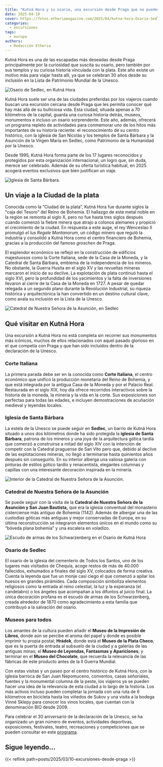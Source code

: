 ```yaml
---
title: "Kutná Hora y su osario, una excursión desde Praga que no puedes perderte este año"
date: 2025-04-10
cover: https://fotos.etheriamagazine.com/2025/04/kutna-hora-Osario-Sedlec.jpeg
categories: 
  - excursiones
tags: 
  - europa
authors: 
  - Redacción Etheria
---
```


Kutná Hora es una de las escapadas más deseadas desde Praga principalmente por la 
curiosidad que suscita su osario, pero también por sus templos y su curiosa historia 
vinculada con la plata. Este año existe un motivo más para viajar hasta allí, ya que se 
celebran 30 años desde su inclusión en la Lista de Patrimonio Mundial de la Unesco. 

![Osario de Sedlec, en Kutná Hora](https://fotos.etheriamagazine.com/2025/04/kutna-hora-Osario-Sedlec.jpeg "Osario de Sedlec, en Kutná Hora. © Turismo de Sedlec")

Kutná Hora suele ser una de las ciudades preferidas por los viajeros cuando buscan una 
excursión cercana desde Praga que les permita conocer qué hay más allá de su bulliciosa 
vida. Esta ciudad, situada apenas a 70 kilómetros de la capital, guarda una curiosa 
historia detrás, museos, monumentos e incluso un osario sorprendente. Este año, además, 
ofrecerá un programa repleto de actividades para conmemorar uno de los hitos más 
importantes de su historia reciente: el reconocimiento de su centro histórico, con la 
iglesia de San Nicolás y los templos de Santa Bárbara y la Asunción de la Virgen María 
en Sedlec, como Patrimonio de la Humanidad por la Unesco. 

Desde 1995, Kutná Hora forma parte de los 17 lugares reconocidos y protegidos por esta 
organización internacional, un logro que, sin duda, merece ser celebrado. Además de su 
oferta turística habitual, en 2025 acogerá eventos exclusivos que bien justifican un 
viaje. 

![Iglesia de Santa Bárbara.](https://fotos.etheriamagazine.com/2025/04/kutna-hora-Iglesia-de-Santa-Barbara.jpeg "Iglesia de Santa Bárbara. © Ondrej Holas")

## Un viaje a la Ciudad de la plata

Conocida como la “Ciudad de la plata”, Kutná Hora fue durante siglos la "caja del 
Tesoro" del Reino de Bohemia. El hallazgo de este metal noble en la región se remonta al 
siglo X, pero no fue hasta tres siglos después cuando comenzó la fiebre minera que 
atrajo a colonos alemanes y propició el crecimiento de la ciudad. En respuesta a este 
auge, el rey Wenceslao II promulgó _el Ius Regale Montanorum_, un código minero que 
reguló la industria y consolidó a Kutná Hora como el centro financiero de Bohemia, 
gracias a la producción del famoso _groschen_ de Praga. 

El esplendor económico se reflejó en la construcción de edificios majestuosos como la 
Corte Italiana, sede de la Casa de la Moneda, y la Catedral de Santa Bárbara, emblema de 
la independencia de los mineros. No obstante, la Guerra Husita en el siglo XV y las 
revueltas mineras marcaron el inicio de su declive. La explotación de plata continuó 
hasta el siglo XVI, pero la profundidad de los yacimientos y la falta de inversiones 
llevaron al cierre de la Casa de la Moneda en 1727. A pesar de quedar relegada a un 
segundo plano durante la Revolución Industrial, su riqueza histórica y arquitectónica la 
han convertido en un destino cultural clave, como avala su inclusión en la Lista de la 
Unesco. 

![Catedral de Nuestra Señora de la Asunción, en Sedlec](https://fotos.etheriamagazine.com/2025/04/kutna-hora-catedral-sedlec.jpeg "Catedral de Nuestra Señora de la Asunción, en Sedlec (Kutná Hora). © UPVISION")

## Qué visitar en Kutná Hora

Una excursión a Kutná Hora no está completa sin recorrer sus monumentos más icónicos, 
muchos de ellos relacionados con aquel pasado glorioso en el que competía con Praga y 
que han sido incluidos dentro de la declaración de la Unesco. 

### Corte Italiana

La primera parada debe ser en la conocida como **Corte Italiana**, el centro económico 
que unificó la producción monetaria del Reino de Bohemia, y que está integrada por la 
antigua Casa de la Moneda y por el Palacio Real. Restaurada en el siglo XIX, hoy día 
ofrece recorridos interactivos sobre la historia de la moneda, la minería y la vida en 
la corte. Sus exposiciones son perfectas para todas las edades, e incluyen 
demostraciones de acuñación medieval y leyendas locales. 

### Iglesia de Santa Bárbara

La estela de la Unesco se puede seguir en **Sedlec**, un barrio de Kutná Hora situado a 
unos dos kilómetros donde ha sido protegida la **iglesia de Santa Bárbara**, patrona de 
los mineros y una joya de la arquitectura gótica tardía que comenzó a construirse a 
mitad del siglo XIV con la intención de competir con la Catedral praguense de San Vito 
pero que, debido al declive de las explotaciones mineras, no llegó a terminarse hasta 
quinientos años después sin conseguirlo. En su interior alberga una valiosa galería con 
pinturas de estilos gótico tardío y renacentista, elegantes columnas y capillas con una 
interesante decoración inspirada en la minería. 

![Interior de la Catedral de Nuestra Señora de la Asunción.](https://fotos.etheriamagazine.com/2025/04/kutna-hora-Catedral-asuncion.jpeg "Interior de la Catedral de Nuestra Señora de la Asunción. © Turismo de Sedlec")

### Catedral de Nuestra Señora de la Asunción

Se puede seguir con la visita de la **Catedral de Nuestra Señora de la Asunción y San 
Juan Bautista,** que era la iglesia conventual del monasterio cisterciense más antiguo 
de Bohemia (1142). Además de albergar una de las custodias góticas más antiguas y mejor 
conservadas de Europa, en su última reconstrucción se integraron elementos únicos en el 
mundo como su “bóveda plana bohemia” y una escalera en voladizo. 

![Escudo de armas de los Schwarzenberg en el Osario de Kutná Hora](https://fotos.etheriamagazine.com/2025/04/escudo-Osario-kutna-hora.jpeg "Escudo de armas de los Schwarzenberg. © Turismo de Sedlec")

### Osario de Sedlec

El osario de la iglesia del cementerio de Todos los Santos, uno de los lugares más 
visitados de Chequia, acoge restos de más de 40.000 fallecidos, exhumados a finales del 
siglo XV, colocados de forma creativa. Cuenta la leyenda que fue un monje casi ciego el 
que comenzó a apilar los huesos en grandes pirámides. Cada composición simboliza 
elementos religiosos como la entrada al reino celestial, la luz y la esperanza (el 
candelabro) o los ángeles que acompañan a los difuntos al juicio final. La única 
decoración profana es el escudo de armas de los Schwarzenberg, creada alrededor de 1870 
como agradecimiento a esta familia que contribuyó a la salvación del osario. 

### Museos para todos

Los amantes de la cultura pueden añadir el **Museo de la Impresión de Libros**, donde 
aún se percibe el aroma del papel y donde es posible imprimir tu propia postal; 
**Hrádek**, donde está el **Museo de la Plata Checo**, que es la puerta de entrada al 
subsuelo de la ciudad y a galerías de las antiguas minas; el **Museo de Leyendas, 
Fantasmas y Apariciones**; y terminar en el **Museo del Chocolate**, que recuerda la 
relevancia de las fábricas de este producto antes de la II Guerra Mundial. 

Con estas visitas y un paseo por el centro histórico de Kutná Hora, con la iglesia 
barroca de San Juan Nepomuceno, conventos, casas señoriales, fuentes y la monumental 
columna de la peste, los viajeros ya se pueden hacer una idea de la relevancia de esta 
ciudad a lo largo de la historia. Los más activos incluso pueden completar la jornada 
con una ruta de 6 kilómetros en bicicleta hasta los viñedos de Sukov y una visita a la 
bodega Vinné Sklepy para conocer los vinos locales, que cuentan con la denominación BIO 
desde 2009. 

Para celebrar el 30 aniversario de la declaración de la Unesco, se ha organizado un gran 
número de eventos, actividades deportivas, exposiciones, festivales, teatro, 
recreaciones y competiciones que se pueden consultar en este 
[programa](https://unesco.kutnahora.cz/program/). 

## Sigue leyendo...

{{< reflink path=posts/2025/03/10-excursiones-desde-praga >}}
